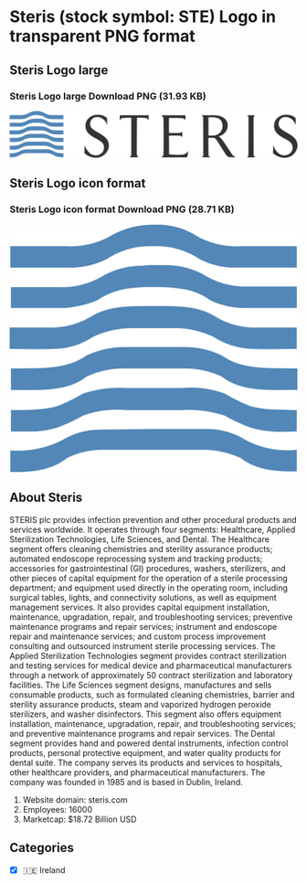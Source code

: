 # Steris (stock symbol: STE) Logo in transparent PNG format

## Steris Logo large

### Steris Logo large Download PNG (31.93 KB)

![Steris Logo large Download PNG (31.93 KB)](/img/orig/STE_BIG-2495c19d.png)

## Steris Logo icon format

### Steris Logo icon format Download PNG (28.71 KB)

![Steris Logo icon format Download PNG (28.71 KB)](/img/orig/STE-1d42230e.png)

## About Steris

STERIS plc provides infection prevention and other procedural products and services worldwide. It operates through four segments: Healthcare, Applied Sterilization Technologies, Life Sciences, and Dental. The Healthcare segment offers cleaning chemistries and sterility assurance products; automated endoscope reprocessing system and tracking products; accessories for gastrointestinal (GI) procedures, washers, sterilizers, and other pieces of capital equipment for the operation of a sterile processing department; and equipment used directly in the operating room, including surgical tables, lights, and connectivity solutions, as well as equipment management services. It also provides capital equipment installation, maintenance, upgradation, repair, and troubleshooting services; preventive maintenance programs and repair services; instrument and endoscope repair and maintenance services; and custom process improvement consulting and outsourced instrument sterile processing services. The Applied Sterilization Technologies segment provides contract sterilization and testing services for medical device and pharmaceutical manufacturers through a network of approximately 50 contract sterilization and laboratory facilities. The Life Sciences segment designs, manufactures and sells consumable products, such as formulated cleaning chemistries, barrier and sterility assurance products, steam and vaporized hydrogen peroxide sterilizers, and washer disinfectors. This segment also offers equipment installation, maintenance, upgradation, repair, and troubleshooting services; and preventive maintenance programs and repair services. The Dental segment provides hand and powered dental instruments, infection control products, personal protective equipment, and water quality products for dental suite. The company serves its products and services to hospitals, other healthcare providers, and pharmaceutical manufacturers. The company was founded in 1985 and is based in Dublin, Ireland.

1. Website domain: steris.com
2. Employees: 16000
3. Marketcap: $18.72 Billion USD


## Categories
- [x] 🇮🇪 Ireland
